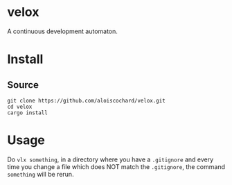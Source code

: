 velox
=====

A continuous development automaton.

# Install

##  Source

    git clone https://github.com/aloiscochard/velox.git
    cd velox
    cargo install

# Usage

Do `vlx something`, in a directory where you have a `.gitignore` and every time you change a file which does NOT match the `.gitignore`, the command `something` will be rerun.
